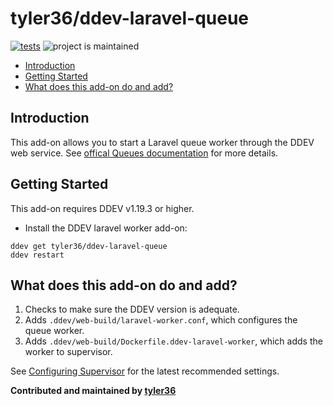 # tyler36/ddev-laravel-queue <!-- omit in toc -->

[![tests](https://github.com/tyler36/ddev-laravel-queue/actions/workflows/tests.yml/badge.svg)](https://github.com/tyler36/ddev-laravel-queue/actions/workflows/tests.yml) ![project is maintained](https://img.shields.io/maintenance/yes/2024.svg)

- [Introduction](#introduction)
- [Getting Started](#getting-started)
- [What does this add-on do and add?](#what-does-this-add-on-do-and-add)

## Introduction

This add-on allows you to start a Laravel queue worker through the DDEV web service. See [offical Queues documentation](https://laravel.com/docs/9.x/queues) for more details.

## Getting Started

This add-on requires DDEV v1.19.3 or higher.

- Install the DDEV laravel worker add-on:

```shell
ddev get tyler36/ddev-laravel-queue
ddev restart
```

## What does this add-on do and add?

1. Checks to make sure the DDEV version is adequate.
2. Adds `.ddev/web-build/laravel-worker.conf`, which configures the queue worker.
3. Adds `.ddev/web-build/Dockerfile.ddev-laravel-worker`, which adds the worker to supervisor.

 See [Configuring Supervisor](https://laravel.com/docs/master/queues#configuring-supervisor) for the latest recommended settings.

**Contributed and maintained by [tyler36](https://github.com/tyler36)**

